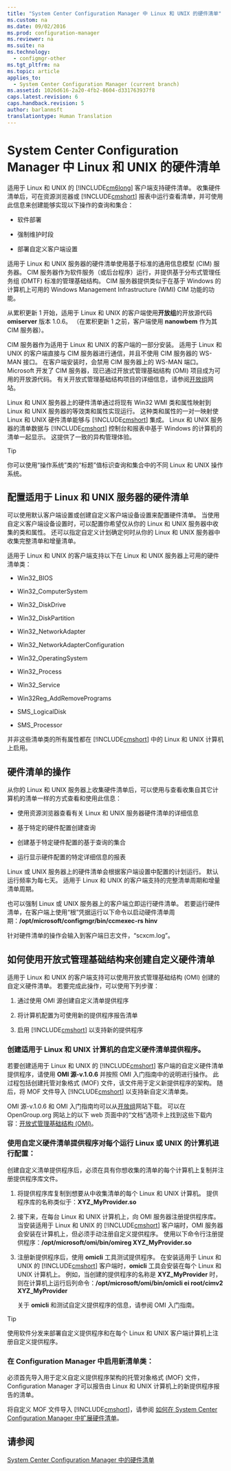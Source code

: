 ```yaml
---
title: "System Center Configuration Manager 中 Linux 和 UNIX 的硬件清单"
ms.custom: na
ms.date: 09/02/2016
ms.prod: configuration-manager
ms.reviewer: na
ms.suite: na
ms.technology: 
  - configmgr-other
ms.tgt_pltfrm: na
ms.topic: article
applies_to: 
  - System Center Configuration Manager (current branch)
ms.assetid: 1026d616-2a20-4fb2-8604-d331763937f8
caps.latest.revision: 6
caps.handback.revision: 5
author: barlanmsft
translationtype: Human Translation
---
```

# System Center Configuration Manager 中 Linux 和 UNIX 的硬件清单
适用于 Linux 和 UNIX 的 [!INCLUDE[cm6long](../LocTest/includes/cm6long_md.md)] 客户端支持硬件清单。 收集硬件清单后，可在资源浏览器或 [!INCLUDE[cmshort](../LocTest/includes/cmshort_md.md)] 报表中运行查看清单，并可使用此信息来创建能够实现以下操作的查询和集合：  
  
-   软件部署  
  
-   强制维护时段  
  
-   部署自定义客户端设置  
  
 适用于 Linux 和 UNIX 服务器的硬件清单使用基于标准的通用信息模型 \(CIM\) 服务器。 CIM 服务器作为软件服务（或后台程序）运行，并提供基于分布式管理任务组 \(DMTF\) 标准的管理基础结构。 CIM 服务器提供类似于在基于 Windows 的计算机上可用的 Windows Management Infrastructure \(WMI\) CIM 功能的功能。  
  
 从累积更新 1 开始，适用于 Linux 和 UNIX 的客户端使用**开放组**的开放源代码 **omiserver** 版本 1.0.6。 （在累积更新 1 之前，客户端使用 **nanowbem** 作为其 CIM 服务器）。  
  
 CIM 服务器作为适用于 Linux 和 UNIX 的客户端的一部分安装。 适用于 Linux 和 UNIX 的客户端直接与 CIM 服务器进行通信，并且不使用 CIM 服务器的 WS\-MAN 接口。 在客户端安装时，会禁用 CIM 服务器上的 WS\-MAN 端口。 Microsoft 开发了 CIM 服务器，现已通过开放式管理基础结构 \(OMI\) 项目成为可用的开放源代码。 有关开放式管理基础结构项目的详细信息，请参阅[开放组](http://go.microsoft.com/fwlink/p/?LinkId=262317)网站。  
  
 Linux 和 UNIX 服务器上的硬件清单通过将现有 Win32 WMI 类和属性映射到 Linux 和 UNIX 服务器的等效类和属性实现运行。 这种类和属性的一对一映射使 Linux 和 UNIX 硬件清单能够与 [!INCLUDE[cmshort](../LocTest/includes/cmshort_md.md)] 集成。 Linux 和 UNIX 服务器的清单数据与 [!INCLUDE[cmshort](../LocTest/includes/cmshort_md.md)] 控制台和报表中基于 Windows 的计算机的清单一起显示。 这提供了一致的异构管理体验。  
  
> [!TIP]  
>  你可以使用“操作系统”类的“标题”值标识查询和集合中的不同 Linux 和 UNIX 操作系统。  
  
##  <a name="BKMK_ConfigHardwareforLnU"></a> 配置适用于 Linux 和 UNIX 服务器的硬件清单  
 可以使用默认客户端设置或创建自定义客户端设备设置来配置硬件清单。 当使用自定义客户端设备设置时，可以配置你希望仅从你的 Linux 和 UNIX 服务器中收集的类和属性。 还可以指定自定义计划确定何时从你的 Linux 和 UNIX 服务器中收集完整清单和增量清单。  
  
 适用于 Linux 和 UNIX 的客户端支持以下在 Linux 和 UNIX 服务器上可用的硬件清单类：  
  
-   Win32\_BIOS  
  
-   Win32\_ComputerSystem  
  
-   Win32\_DiskDrive  
  
-   Win32\_DiskPartition  
  
-   Win32\_NetworkAdapter  
  
-   Win32\_NetworkAdapterConfiguration  
  
-   Win32\_OperatingSystem  
  
-   Win32\_Process  
  
-   Win32\_Service  
  
-   Win32Reg\_AddRemovePrograms  
  
-   SMS\_LogicalDisk  
  
-   SMS\_Processor  
  
 并非这些清单类的所有属性都在 [!INCLUDE[cmshort](../LocTest/includes/cmshort_md.md)] 中的 Linux 和 UNIX 计算机上启用。  
  
##  <a name="BKMK_OperationsforHardwareforLnU"></a> 硬件清单的操作  
 从你的 Linux 和 UNIX 服务器上收集硬件清单后，可以使用与查看收集自其它计算机的清单一样的方式查看和使用此信息：  
  
-   使用资源浏览器查看有关 Linux 和 UNIX 服务器硬件清单的详细信息  
  
-   基于特定的硬件配置创建查询  
  
-   创建基于特定硬件配置的基于查询的集合  
  
-   运行显示硬件配置的特定详细信息的报表  
  
 Linux 或 UNIX 服务器上的硬件清单会根据客户端设置中配置的计划运行。 默认运行频率为每七天。 适用于 Linux 和 UNIX 的客户端支持的完整清单周期和增量清单周期。  
  
 也可以强制 Linux 或 UNIX 服务器上的客户端立即运行硬件清单。 若要运行硬件清单，在客户端上使用“根”凭据运行以下命令以启动硬件清单周期：**\/opt\/microsoft\/configmgr\/bin\/ccmexec\-rs hinv**  
  
 针对硬件清单的操作会输入到客户端日志文件，“scxcm.log”。  
  
##  <a name="BKMK_CustomHINVforLinux"></a> 如何使用开放式管理基础结构来创建自定义硬件清单  
 适用于 Linux 和 UNIX 的客户端支持可以使用开放式管理基础结构 \(OMI\) 创建的自定义硬件清单。 若要完成此操作，可以使用下列步骤：  
  
1.  通过使用 OMI 源创建自定义清单提供程序  
  
2.  将计算机配置为可使用新的提供程序报告清单  
  
3.  启用 [!INCLUDE[cmshort](../LocTest/includes/cmshort_md.md)] 以支持新的提供程序  
  
###  <a name="BKMK_LinuxProvider"></a> 创建适用于 Linux 和 UNIX 计算机的自定义硬件清单提供程序。  
 若要创建适用于 Linux 和 UNIX 的 [!INCLUDE[cmshort](../LocTest/includes/cmshort_md.md)] 客户端的自定义硬件清单提供程序，请使用 **OMI 源\-v.1.0.6** 并按照 OMI 入门指南中的说明进行操作。 此过程包括创建托管对象格式 \(MOF\) 文件，该文件用于定义新提供程序的架构。 随后，将 MOF 文件导入 [!INCLUDE[cmshort](../LocTest/includes/cmshort_md.md)] 以支持新自定义清单类。  
  
 OMI 源\-v.1.0.6 和 OMI 入门指南均可以从[开放组](http://go.microsoft.com/fwlink/p/?LinkId=262317)网站下载。 可以在 OpenGroup.org 网站上的以下 web 页面中的“文档”选项卡上找到这些下载内容：[开放式管理基础结构 \(OMI\)](http://go.microsoft.com/fwlink/p/?LinkId=286805)。  
  
###  <a name="BKMK_AddProvidertoLinux"></a> 使用自定义硬件清单提供程序对每个运行 Linux 或 UNIX 的计算机进行配置：  
 创建自定义清单提供程序后，必须在具有你想收集的清单的每个计算机上复制并注册提供程序库文件。  
  
1.  将提供程序库复制到想要从中收集清单的每个 Linux 和 UNIX 计算机。 提供程序库的名称类似于：**XYZ\_MyProvider.so**  
  
2.  接下来，在每台 Linux 和 UNIX 计算机上，向 OMI 服务器注册提供程序库。 当安装适用于 Linux 和 UNIX 的 [!INCLUDE[cmshort](../LocTest/includes/cmshort_md.md)] 客户端时，OMI 服务器会安装在计算机上，但必须手动注册自定义提供程序。 使用以下命令行注册提供程序：**\/opt\/microsoft\/omi\/bin\/omireg XYZ\_MyProvider.so**  
  
3.  注册新提供程序后，使用 **omicli** 工具测试提供程序。 在安装适用于 Linux 和 UNIX 的 [!INCLUDE[cmshort](../LocTest/includes/cmshort_md.md)] 客户端时，**omicli** 工具会安装在每个 Linux 和 UNIX 计算机上。 例如，当创建的提供程序的名称是 **XYZ\_MyProvider** 时，则在计算机上运行后列命令：**\/opt\/microsoft\/omi\/bin\/omicli ei root\/cimv2 XYZ\_MyProvider**  
  
     关于 **omicli** 和测试自定义提供程序的信息，请参阅 OMI 入门指南。  
  
> [!TIP]  
>  使用软件分发来部署自定义提供程序和在每个 Linux 和 UNIX 客户端计算机上注册自定义提供程序。  
  
###  <a name="BKMK_AddLinuxProvidertoCM"></a> 在 Configuration Manager 中启用新清单类：  
 必须首先导入用于定义自定义提供程序架构的托管对象格式 \(MOF\) 文件，Configuration Manager 才可以报告由 Linux 和 UNIX 计算机上的新提供程序报告的清单。  
  
 将自定义 MOF 文件导入 [!INCLUDE[cmshort](../LocTest/includes/cmshort_md.md)]，请参阅 [如何在 System Center Configuration Manager 中扩展硬件清单](../LocTest/How-to-configure-hardware-inventory-in-System-Center-Configuration-Manager.md)。  
  
## 请参阅  
 [System Center Configuration Manager 中的硬件清单](../LocTest/Hardware-inventory-in-System-Center-Configuration-Manager.md)
